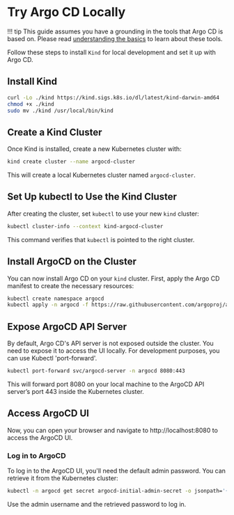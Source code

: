# Try Argo CD Locally

!!! tip
    This guide assumes you have a grounding in the tools that Argo CD is based on. Please read [understanding the basics](understand_the_basics.md) to learn about these tools.


Follow these steps to install `Kind` for local development and set it up with Argo CD.

## Install Kind

```bash
curl -Lo ./kind https://kind.sigs.k8s.io/dl/latest/kind-darwin-amd64  
chmod +x ./kind
sudo mv ./kind /usr/local/bin/kind
```

##  Create a Kind Cluster
Once Kind is installed, create a new Kubernetes cluster with:
```bash
kind create cluster --name argocd-cluster
```
This will create a local Kubernetes cluster named `argocd-cluster`.

## Set Up kubectl to Use the Kind Cluster
After creating the cluster, set `kubectl` to use your new `kind` cluster:
```bash
kubectl cluster-info --context kind-argocd-cluster
```
This command verifies that `kubectl` is pointed to the right cluster.

## Install ArgoCD on the Cluster
You can now install Argo CD on your `kind` cluster. First, apply the Argo CD manifest to create the necessary resources:
```bash
kubectl create namespace argocd
kubectl apply -n argocd -f https://raw.githubusercontent.com/argoproj/argo-cd/stable/manifests/install.yaml
```

## Expose ArgoCD API Server
By default, Argo CD's API server is not exposed outside the cluster. You need to expose it to access the UI locally. For development purposes, you can use Kubectl 'port-forward'.
```bash
kubectl port-forward svc/argocd-server -n argocd 8080:443
```
This will forward port 8080 on your local machine to the ArgoCD API server’s port 443 inside the Kubernetes cluster.

## Access ArgoCD UI
Now, you can open your browser and navigate to http://localhost:8080 to access the ArgoCD UI.

### Log in to ArgoCD
To log in to the ArgoCD UI, you'll need the default admin password. You can retrieve it from the Kubernetes cluster:
```bash
kubectl -n argocd get secret argocd-initial-admin-secret -o jsonpath='{.data.password}' | base64 -d
```
Use the admin username and the retrieved password to log in.
